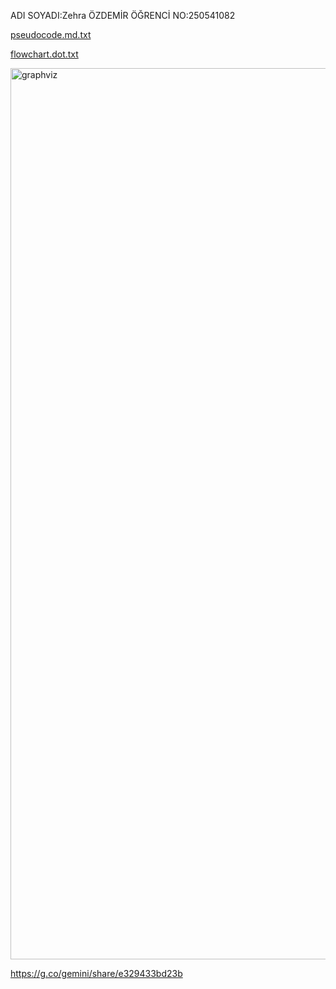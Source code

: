 ADI SOYADI:Zehra ÖZDEMİR 
 ÖĞRENCİ NO:250541082

[pseudocode.md.txt](https://github.com/user-attachments/files/22925847/pseudocode.md.txt)

[flowchart.dot.txt](https://github.com/user-attachments/files/22925895/flowchart.dot.txt)

<img width="1380" height="1426" alt="graphviz" src="https://github.com/user-attachments/assets/8707238e-5a91-431a-98ad-0f93f3ac05fe" />

https://g.co/gemini/share/e329433bd23b

